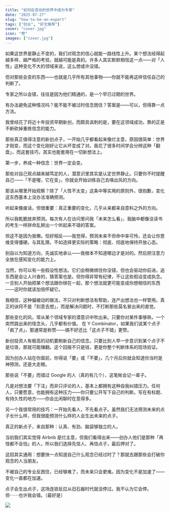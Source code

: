 ```yaml
---
title: "如何在变动的世界中成为专家"
date: "2025-07-27"
slug: "how-to-be-an-expert"
tags: ["创业", "好文推荐"]
cover: "cover.jpg"
icon: "😎"
images: ["cover.jpg"]
---
```

如果这世界是静止不变的，我们对观念的信心就能一路线性上升。某个想法经得起越多样、越严格的考验，就越可能是真的。许多人其实默默相信这一点——对「人性」这种变化不大的领域来说，这么想或许没错。



但对那些会变的东西——也就是几乎所有其他事物——你就不能再这样信任自己的判断了。



专家之所以会错，往往是因为他们精通的，是一个早已过期的世界。



有办法避免这种情况吗？能不能不被过时信念困住？答案是——可以，但得靠一点方法。



我曾经花了将近十年投资早期新创，而颇具讽刺的是，要在这领域成功，靠的正是不断砍掉重练信念的能力。



那些真正值得注意的新创点子，一开始几乎都看起来像烂主意，原因很简单：世界才刚变，而这个变化刚好让它从坏变成了对。我花了很多时间学会分辨这种「翻盘」，而这套技巧，其实也能套用在一切新想法上。



第一步，养成一种信念：世界一定会变。



那些对自己观点越来越笃定的人，潜意识里其实是认定世界静止。只要你不时提醒自己——「不是喔，它在变」，你就会开始训练自己去嗅出风的方向。



那该从哪里开始观察？除了「人性不太变」这条中等实用的原则外，很抱歉，变化这东西基本上没办法准确预测。



听起来像废话，但很重要：真正重要的变化，几乎从来都来自意料之外的方向。



所以我乾脆放弃预测。每次有人在访问里问我「未来怎么看」，我脑中都像没读书的考生一样拼命乱掰出一个听起来不错的答案。



但这不是因为我懒。恰好相反——我觉得，预测未来不但命中率可怜，还会让你思维变得僵硬。与其乱猜，不如选择更实际的策略：彻底、彻底地保持开放心态。



别自以为知道方向，先诚实地承认——我根本不知道哪边才是对的。然后把注意力全放在感知变化的能力上。



当然，你可以有一些假设性想法。它们会稍微绑住你没错，但也会驱动你前进。追东西是会让人兴奋的，猜答案也是。但你得非常有纪律，不让这些假设变成执念。
一旦别人开始把某个想法跟你绑在一起，那个想法就更可能变成你想相信的东西——这时你就该加倍怀疑它。



我相信，这种偏被动的做法，不只对判断想法有帮助，连产出想法也一样管用。真正的诀窍不是「刻意去想」，而是解决问题时，不打断那些莫名冒出来的直觉。



那些变化的风，常从某个领域专家的潜意识中吹出来。只要你对某件事够熟，一个突然跳出来的怪念头，几乎都有价值。
在 Y Combinator，如果我们说某个点子「疯了点」，那通常是称赞——搞不好还比「这点子不错」更赞。



新创投资人有极高的动机要刷新自己的信念。只要比别人早一步意识到某个点子不是垃圾，那就可能赚翻。这个回报不只是钱，更是你整个判断体系的现场验证。



因为创办人站在你面前，你得说「要」或「不要」，几个月后你就会知道你当时是神预测，还是大走眼。



那些说「不要」而错过 Google 的人（真的有几个），这笔帐会记一辈子。



凡是对想法要「下注」而非只评论的人，基本上都拥有这种自我纠错压力。任何人，只要愿意，也能拥有这种压力——你只要公开写下自己的判断。写在有标题、有持久性的地方——你会比闲聊时在意得多。



另一个我很常用的技巧：一开始先看人，不先看点子。虽然我们无法预测未来的点子长什么样，但我很能预测什么样的人会生出未来的点子。



真正的新点子，来自那种：认真、有劲、脑袋够独立的人。



当初我们其实觉得 Airbnb 是烂主意，但我们看得出来——创办人他们是那种「再怪都不会怕」的人，所以我们选择先信人、再信点子，最后押对了。



这招其实通用：想要快一点知道自己什么观念已经过时了？那就去跟那些会打破你观念的人当朋友。



不被自己的专业反困住，已经够难了，而未来只会更难。因为变化不是加速了——变化一直都在加速。



点子会生出点子，这场连锁反应从旧石器时代就没停过。我不认为它会停。
但⋯⋯也许我会错。（最好是）




![](https://prod-files-secure.s3.us-west-2.amazonaws.com/112d0858-5090-4d34-a606-b75eb8d65fd2/46476355-9cf3-4e99-9b7a-3531bc426380/1000202064.png?X-Amz-Algorithm=AWS4-HMAC-SHA256&X-Amz-Content-Sha256=UNSIGNED-PAYLOAD&X-Amz-Credential=ASIAZI2LB4666OVVUVH6%2F20251005%2Fus-west-2%2Fs3%2Faws4_request&X-Amz-Date=20251005T083318Z&X-Amz-Expires=3600&X-Amz-Security-Token=IQoJb3JpZ2luX2VjENb%2F%2F%2F%2F%2F%2F%2F%2F%2F%2FwEaCXVzLXdlc3QtMiJGMEQCIHcxuUYiB3zDteMrJAprJFt6cBuTof5hD0OQ32wNmjXuAiAtzvETZ7vHZZfO7sR1hR9yAUDR5h6gt0mZxtNThnvkkir%2FAwhvEAAaDDYzNzQyMzE4MzgwNSIMj50rmVVK9OSJI70pKtwD2zas0VxJXlX2x5jIP0C7OUolKlPmNDU%2FI4s837qZPE2RBG5dbKL9GdrhHbzxlNpxkTsyM5DqPX5XnBDpUKUsQpzQ%2BGM%2FAt%2B1P3eZddV4QiI83MvFMU%2FGvaHKD%2BRxJ1hSrpzAut519LKWIG9DcETMQi3Ih08z%2BgVrQ%2FuEFpYDGOShjQNS3vlTaXtAmK6kk16chgV1tgtTYmrvsjYb7pCAKfM2MoW6ZRoUtgEnAZEecCSgGH0GLVQTEsW3y96wImAuR7ljReKDsm%2FSROM0amMpD8SZqC%2FUwBR0CsOQASty%2BfL300GUAx7%2B6bixSJPb6Hy1bWajlrNRyB7eNgnTCJd2Y09VaH7wBDqCnjvCQNKlILB5MOSTMw4iRiNUOeQlBPbVF2sCJPSrUKYJfTOOxHFfnQmhzKjlXCqUth3pxCfQQ1TBDVkBVkyr5ZiswcyvuzEmMl6fsgBv1vx4Wm4b8NZQuyh%2BqUcIiw5JrNy0S6IcIcPRxdckEkXwVVX7tC%2FdZEHxuf1HBBN7uDEb1E33nMrVGes%2FU%2FJawUy%2FPhdvHF%2BHoiwWw7e%2BRARnLk94ud4Kw61pAPmx%2FWsGl8yfS9nOLNri3uNHOpEtOm1a9b72wcnRCFZfZIGAxOB3r3h9OQww6YWIxwY6pgGmwGzFRAUAyVlylkMtBYRy%2FaoKD%2BhrmBw9xCwRJGnJAqpSuL7xp0UDNeCN2OW5220ZP7xmUEqK066ruoBJwtRuZZqUR5osIpJIwOr8p43PRpFsgVtH45q%2F%2FycGp7oeSGXRs9iIgM4%2FbCMcIewQcYxogbvb3uclQWbdzBTg5z5yMfoZ535zS0FgHaT2YcNP7eF%2BKqTzoQYzK0dC%2Fb%2BUPQiwVs58JMmA&X-Amz-Signature=a2cc74cf0656246c67e997cef1fbf8f18b6e935a8972d1f78999cc5032f7a020&X-Amz-SignedHeaders=host&x-amz-checksum-mode=ENABLED&x-id=GetObject)

